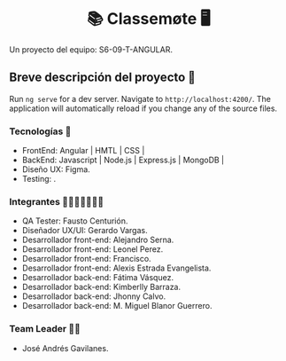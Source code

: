 <h1 align = "center">📚 Classemøte 🖥️</h1>
Un proyecto del equipo:  S6-09-T-ANGULAR.

## Breve descripción del proyecto 📜

Run `ng serve` for a dev server. Navigate to `http://localhost:4200/`. The application will automatically reload if you change any of the source files.

### Tecnologías 🚀
* FrontEnd: Angular | HMTL | CSS |
* BackEnd: Javascript | Node.js | Express.js | MongoDB |
* Diseño UX: Figma.
* Testing: .

### Integrantes 👩🏻‍💻👨🏽‍💻🌟
* QA Tester: Fausto Centurión.
* Diseñador UX/UI: Gerardo Vargas.
* Desarrollador front-end: Alejandro Serna.
* Desarrollador front-end: Leonel Perez.
* Desarrollador front-end: Francisco.
* Desarrollador front-end: Alexis Estrada Evangelista.
* Desarrollador back-end: Fátima Vásquez.
* Desarrollador back-end: Kimberlly Barraza.
* Desarrollador back-end: Jhonny Calvo.
* Desarrollador back-end: M. Miguel Blanor Guerrero.

### Team Leader 👨‍🚀
* José Andrés Gavilanes.
